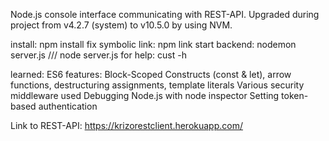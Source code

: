 Node.js console interface communicating with REST-API. Upgraded during project from v4.2.7 (system) to v10.5.0 by using NVM.

install: npm install
fix symbolic link: npm link
start backend: nodemon server.js   ///   node server.js
for help: cust -h

learned:
ES6 features: Block-Scoped Constructs (const & let), arrow functions, destructuring assignments, template literals
Various security middleware used
Debugging Node.js with node inspector
Setting token-based authentication

Link to REST-API: https://krizorestclient.herokuapp.com/